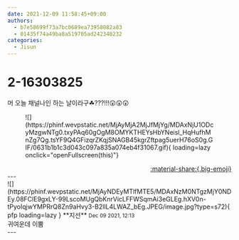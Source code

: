 ```yaml
---
date: 2021-12-09 11:58:45+09:00
authors:
  - b7e58699f73a7bc0689ea73958082a83
  - 01435f74a49ba8a519705ad242348232
categories:
  - Jisun
---
```


# 2-16303825

<div class="post-container" markdown="1">
<div class="content-container md-sidebar__scrollwrap" markdown="1">

머 오늘 채널나인 하는 날이라구☘???!!!😲😲😲
<figure markdown="1">
![](https://phinf.wevpstatic.net/MjAyMjA2MjJfMjYg/MDAxNjU1ODcyMzgwNTg0.txyPAq60gOgM8OMYKTHEYsHbYNeisl_HqHufhMnZg7Qg.tsYF9Q4GFizqrZKqjSNAGB45kgrZftpag5uerH76oS0g.GIF/0631b1b1c3d043c097a835a074eb4f31067.gif){ loading=lazy onclick="openFullscreen(this)"}
</figure>


</div>
</div>

<div style="text-align: right;" markdown="1">
<a href="https://weverse.io/fromis9/fanpost/2-16303825" style="text-align: right;">:material-share:{.big-emoji}</a>
</div>
---

<div class="comments-container md-sidebar__scrollwrap" markdown="1">
<div class="comment" markdown="1">
<div class='id-container' markdown="1">
![](https://phinf.wevpstatic.net/MjAyNDEyMTlfMTE5/MDAxNzM0NTgzMjY0NDEy.08FClE9gxLY-99LscoMUgQbKnrVicLFFWSqmAi3eGLEg.hXV0n-tPyoIqjwYMPRrQ8Zn9aHvy3-B2llL4LWAZ_bEg.JPEG/image.jpg?type=s72){ pfp loading=lazy }
**<span class="artist">지선</span>** <small>Dec 09 2021, 12:13</small><br>
</div>
<div class='comment-body' markdown="1">
귀여운데 이뿜
</div>
</div>
</div>
---
